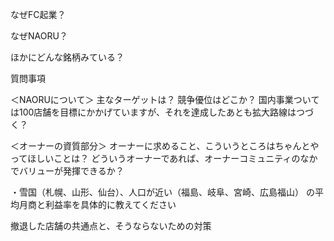 
なぜFC起業？

なぜNAORU？

ほかにどんな銘柄みている？


質問事項

＜NAORUについて＞
主なターゲットは？
競争優位はどこか？
国内事業ついては100店舗を目標にかかげていますが、それを達成したあとも拡大路線はつづく？

＜オーナーの資質部分＞
オーナーに求めること、こういうところはちゃんとやってほしいことは？
どういうオーナーであれば、オーナーコミュニティのなかでバリューが発揮できるか？



・雪国（札幌、山形、仙台）、人口が近い（福島、岐阜、宮崎、広島福山）
の平均月商と利益率を具体的に教えてください

撤退した店舗の共通点と、そうならないための対策


